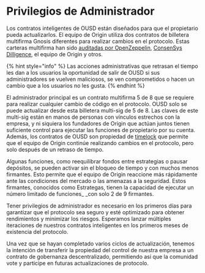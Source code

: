 # Privilegios de Administrador

Los contratos inteligentes de OUSD están diseñados para que el propietario pueda actualizarlos. El equipo de Origin utiliza dos contratos de billetera multifirma Gnosis diferentes para realizar cambios en el protocolo. Estas carteras multifirma han sido [auditadas por OpenZeppelin](https://blog.openzeppelin.com/gnosis-multisig-wallet-audit-d702ff0e2b1e/), [ConsenSys Dilligence](https://blog.gnosis.pm/the-gnosis-multisig-wallet-and-our-commitment-to-security-ce9aca0d17f6), el equipo de Origin y otros.

{% hint style="info" %}
Las acciones administrativas que retrasan el tiempo les dan a los usuarios la oportunidad de salir de OUSD si sus administradores se vuelven maliciosos, se ven comprometidos o hacen un cambio que a los usuarios no les gusta.
{% endhint %}

El administrador principal es un contrato multifirma 5 de 8 que se requiere para realizar cualquier cambio de código en el protocolo. OUSD solo se puede actualizar desde esta billetera multi-sig de 5 de 8. Las claves de este multi-sig están en manos de personas con vínculos estrechos con la empresa, y ni siquiera los fundadores de Origin que actúan juntos tienen suficiente control para ejecutar las funciones de propietario por su cuenta. Además, los contratos de OUSD son propiedad de [timelock](../smart-contracts/api/timelock.md) que permite que el equipo de Origin continúe realizando cambios en el protocolo, pero solo después de un retraso de tiempo.

Algunas funciones, como reequilibrar fondos entre estrategias o pausar depósitos, se pueden activar sin el bloqueo de tiempo y con muchos menos firmantes. Esto permite que el equipo de Origin reaccione más rápidamente ante las condiciones del mercado o las amenazas a la seguridad. Estos firmantes, conocidos como Estrategas, tienen la capacidad de ejecutar un número limitado de funciones_ _con solo 2 de 9 firmantes.

Tener privilegios de administrador es necesario en los primeros días para garantizar que el protocolo sea seguro y esté optimizado para obtener rendimientos y minimizar los riesgos. Esperamos lanzar múltiples iteraciones de nuestros contratos inteligentes en los primeros meses de existencia del protocolo.

Una vez que se hayan completado varios ciclos de actualización, tenemos la intención de transferir la propiedad del control de nuestra empresa a un contrato de gobernanza descentralizado, permitiendo así que la comunidad vote y participe en futuras actualizaciones de protocolo.
